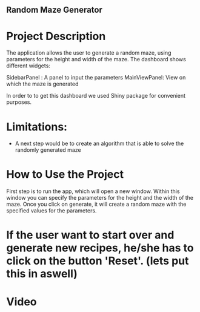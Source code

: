 ## Random Maze Generator

# Project Description

The application allows the user to generate a random maze, using parameters for the height and width of the maze. The dashboard shows different widgets:

SidebarPanel : A panel to input the parameters
MainViewPanel: View on which the maze is generated

In order to to get this dashboard we used Shiny package for convenient purposes.

# Limitations:

- A next step would be to create an algorithm that is able to solve the randomly generated maze

# How to Use the Project
First step is to run the app, which will open a new window. Within this window you can specify the parameters for the height and the width of the maze. Once you click on generate, it will create a random maze with the specified values for the parameters.

# If the user want to start over and generate new recipes, he/she has to click on the button 'Reset'. (lets put this in aswell)

# Video

